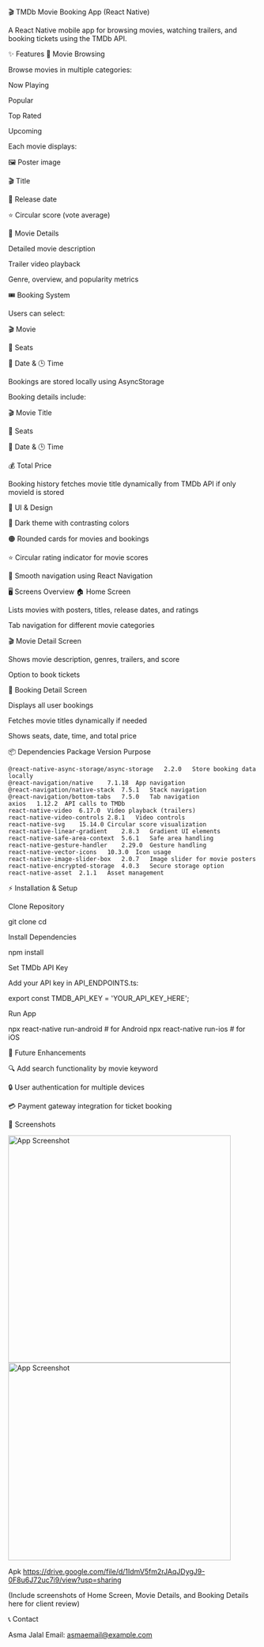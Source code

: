 🎬 TMDb Movie Booking App (React Native)

A React Native mobile app for browsing movies, watching trailers, and booking tickets using the TMDb API.

✨ Features
🍿 Movie Browsing

Browse movies in multiple categories:

Now Playing

Popular

Top Rated

Upcoming

Each movie displays:

🖼 Poster image

🎬 Title

📅 Release date

⭐ Circular score (vote average)

🎥 Movie Details

Detailed movie description

Trailer video playback

Genre, overview, and popularity metrics

🎟 Booking System

Users can select:

🎬 Movie

💺 Seats

📅 Date & 🕒 Time

Bookings are stored locally using AsyncStorage

Booking details include:

🎬 Movie Title

💺 Seats

📅 Date & 🕒 Time

💰 Total Price

Booking history fetches movie title dynamically from TMDb API if only movieId is stored

🎨 UI & Design

🌙 Dark theme with contrasting colors

🟠 Rounded cards for movies and bookings

⭐ Circular rating indicator for movie scores

🔄 Smooth navigation using React Navigation

🖥 Screens Overview
🏠 Home Screen

Lists movies with posters, titles, release dates, and ratings

Tab navigation for different movie categories

🎬 Movie Detail Screen

Shows movie description, genres, trailers, and score

Option to book tickets

🎫 Booking Detail Screen

Displays all user bookings

Fetches movie titles dynamically if needed

Shows seats, date, time, and total price

📦 Dependencies
Package	Version	Purpose
```
@react-native-async-storage/async-storage	2.2.0	Store booking data locally
@react-navigation/native	7.1.18	App navigation
@react-navigation/native-stack	7.5.1	Stack navigation
@react-navigation/bottom-tabs	7.5.0	Tab navigation
axios	1.12.2	API calls to TMDb
react-native-video	6.17.0	Video playback (trailers)
react-native-video-controls	2.8.1	Video controls
react-native-svg	15.14.0	Circular score visualization
react-native-linear-gradient	2.8.3	Gradient UI elements
react-native-safe-area-context	5.6.1	Safe area handling
react-native-gesture-handler	2.29.0	Gesture handling
react-native-vector-icons	10.3.0	Icon usage
react-native-image-slider-box	2.0.7	Image slider for movie posters
react-native-encrypted-storage	4.0.3	Secure storage option
react-native-asset	2.1.1	Asset management

```
⚡ Installation & Setup

Clone Repository

git clone <repository-url>
cd <project-folder>


Install Dependencies

npm install


Set TMDb API Key

Add your API key in API_ENDPOINTS.ts:

export const TMDB_API_KEY = 'YOUR_API_KEY_HERE';


Run App

npx react-native run-android   # for Android
npx react-native run-ios       # for iOS

🚀 Future Enhancements

🔍 Add search functionality by movie keyword

🔒 User authentication for multiple devices

💳 Payment gateway integration for ticket booking


📸 Screenshots

<img src="https://github.com/greatasmi/assignment_TMdb/blob/main/tmdb.gif" alt="App Screenshot" width="450" height="460" />

<img src="https://github.com/greatasmi/assignment_TMdb/blob/main/tmdb1.gif" alt="App Screenshot" width="450" height="400" />

Apk
https://drive.google.com/file/d/1IdmV5fm2rJAqJDygJ9-0F8u6J72uc7i9/view?usp=sharing


(Include screenshots of Home Screen, Movie Details, and Booking Details here for client review)

📞 Contact

Asma Jalal
Email: asmaemail@example.com
